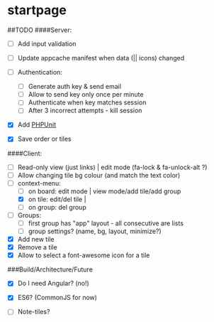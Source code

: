 startpage
====


##TODO
####Server:
- [ ] Add input validation
- [ ] Update appcache manifest when data (|| icons) changed
- [ ] Authentication:
  - [ ] Generate auth key & send email
  - [ ] Allow to send key only once per minute
  - [ ] Authenticate when key matches session
  - [ ] After 3 incorrect attempts - kill session
- [x] Add [PHPUnit](https://phpunit.de/getting-started.html)
- [x] Save order or tiles


####Client:
- [ ] Read-only view (just links) | edit mode (fa-lock & fa-unlock-alt ?)
- [ ] Allow changing tile bg colour (and match the text color)
- [ ] context-menu:
  - [ ] on board: edit mode | view mode/add tile/add group
  - [x] on tile: edit/del tile | 
  - [ ] on group: del group

- [ ] Groups:
  - [ ] first group has "app" layout - all consecutive are lists
  - [ ] group settings? (name, bg, layout, minimize?)
- [x] Add new tile
- [x] Remove a tile
- [x] Allow to select a font-awesome icon for a tile

###Build/Architecture/Future
- [x] Do I need Angular? (no!)
- [x] ES6? (CommonJS for now)
- [ ] Note-tiles?

 
